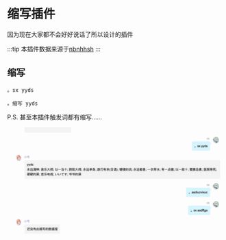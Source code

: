 # 缩写插件

因为现在大家都不会好好说话了所以设计的插件

:::tip
本插件数据来源于[nbnhhsh](https://lab.magiconch.com/nbnhhsh/)
:::

## 缩写

```
。sx yyds
```

```
。缩写 yyds
```

P.S. 甚至本插件触发词都有缩写......

![缩写](./assets/sx1.png)